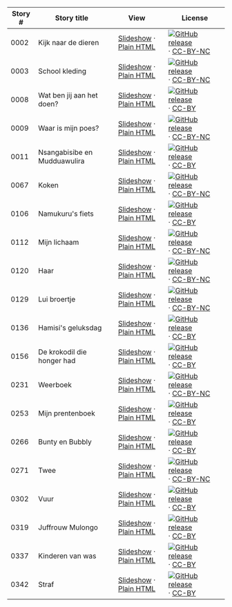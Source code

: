 Story # | Story title | View | License
-------- | -----------  |:-------:| -------
0002 | Kijk naar de dieren | <a href="https://global-asp.github.io/stories/nl/0002_kijk-naar-de-dieren_slides.html" target="_blank">Slideshow</a> · [Plain HTML](https://global-asp.github.io/stories/nl/0002_kijk-naar-de-dieren.html) | [![GitHub release](https://cloud.githubusercontent.com/assets/9295750/9483128/0e089e5e-4b51-11e5-98ca-6da5cef156a7.png "GitHub release")]() · [CC-BY-NC](http://creativecommons.org/licenses/by-nc/3.0/)
0003 | School kleding | <a href="https://global-asp.github.io/stories/nl/0003_school-kleding_slides.html" target="_blank">Slideshow</a> · [Plain HTML](https://global-asp.github.io/stories/nl/0003_school-kleding.html) | [![GitHub release](https://cloud.githubusercontent.com/assets/9295750/9483128/0e089e5e-4b51-11e5-98ca-6da5cef156a7.png "GitHub release")]() · [CC-BY-NC](http://creativecommons.org/licenses/by-nc/3.0/)
0008 | Wat ben jij aan het doen? | <a href="https://global-asp.github.io/stories/nl/0008_wat-ben-jij-aan-het-doen_slides.html" target="_blank">Slideshow</a> · [Plain HTML](https://global-asp.github.io/stories/nl/0008_wat-ben-jij-aan-het-doen.html) | [![GitHub release](https://cloud.githubusercontent.com/assets/9295750/9483128/0e089e5e-4b51-11e5-98ca-6da5cef156a7.png "GitHub release")]() · [CC-BY](https://creativecommons.org/licenses/by/3.0/)
0009 | Waar is mijn poes? | <a href="https://global-asp.github.io/stories/nl/0009_waar-is-mijn-poes_slides.html" target="_blank">Slideshow</a> · [Plain HTML](https://global-asp.github.io/stories/nl/0009_waar-is-mijn-poes.html) | [![GitHub release](https://cloud.githubusercontent.com/assets/9295750/9483128/0e089e5e-4b51-11e5-98ca-6da5cef156a7.png "GitHub release")]() · [CC-BY-NC](http://creativecommons.org/licenses/by-nc/3.0/)
0011 | Nsangabisibe en Mudduawulira | <a href="https://global-asp.github.io/stories/nl/0011_nsangabisibe-en-mudduawulira_slides.html" target="_blank">Slideshow</a> · [Plain HTML](https://global-asp.github.io/stories/nl/0011_nsangabisibe-en-mudduawulira.html) | [![GitHub release](https://cloud.githubusercontent.com/assets/9295750/9483128/0e089e5e-4b51-11e5-98ca-6da5cef156a7.png "GitHub release")]() · [CC-BY](https://creativecommons.org/licenses/by/3.0/)
0067 | Koken | <a href="https://global-asp.github.io/stories/nl/0067_koken_slides.html" target="_blank">Slideshow</a> · [Plain HTML](https://global-asp.github.io/stories/nl/0067_koken.html) | [![GitHub release](https://cloud.githubusercontent.com/assets/9295750/9483128/0e089e5e-4b51-11e5-98ca-6da5cef156a7.png "GitHub release")]() · [CC-BY-NC](http://creativecommons.org/licenses/by-nc/3.0/)
0106 | Namukuru's fiets | <a href="https://global-asp.github.io/stories/nl/0106_namukurus-fiets_slides.html" target="_blank">Slideshow</a> · [Plain HTML](https://global-asp.github.io/stories/nl/0106_namukurus-fiets.html) | [![GitHub release](https://cloud.githubusercontent.com/assets/9295750/9483128/0e089e5e-4b51-11e5-98ca-6da5cef156a7.png "GitHub release")]() · [CC-BY](https://creativecommons.org/licenses/by/3.0/)
0112 | Mijn lichaam | <a href="https://global-asp.github.io/stories/nl/0112_mijn-lichaam_slides.html" target="_blank">Slideshow</a> · [Plain HTML](https://global-asp.github.io/stories/nl/0112_mijn-lichaam.html) | [![GitHub release](https://cloud.githubusercontent.com/assets/9295750/9483128/0e089e5e-4b51-11e5-98ca-6da5cef156a7.png "GitHub release")]() · [CC-BY-NC](http://creativecommons.org/licenses/by-nc/3.0/)
0120 | Haar | <a href="https://global-asp.github.io/stories/nl/0120_haar_slides.html" target="_blank">Slideshow</a> · [Plain HTML](https://global-asp.github.io/stories/nl/0120_haar.html) | [![GitHub release](https://cloud.githubusercontent.com/assets/9295750/9483128/0e089e5e-4b51-11e5-98ca-6da5cef156a7.png "GitHub release")]() · [CC-BY-NC](http://creativecommons.org/licenses/by-nc/3.0/)
0129 | Lui broertje | <a href="https://global-asp.github.io/stories/nl/0129_lui-broertje_slides.html" target="_blank">Slideshow</a> · [Plain HTML](https://global-asp.github.io/stories/nl/0129_lui-broertje.html) | [![GitHub release](https://cloud.githubusercontent.com/assets/9295750/9483128/0e089e5e-4b51-11e5-98ca-6da5cef156a7.png "GitHub release")]() · [CC-BY-NC](http://creativecommons.org/licenses/by-nc/3.0/)
0136 | Hamisi's geluksdag | <a href="https://global-asp.github.io/stories/nl/0136_hamisis-geluksdag_slides.html" target="_blank">Slideshow</a> · [Plain HTML](https://global-asp.github.io/stories/nl/0136_hamisis-geluksdag.html) | [![GitHub release](https://cloud.githubusercontent.com/assets/9295750/9483128/0e089e5e-4b51-11e5-98ca-6da5cef156a7.png "GitHub release")]() · [CC-BY](https://creativecommons.org/licenses/by/3.0/)
0156 | De krokodil die honger had | <a href="https://global-asp.github.io/stories/nl/0156_de-krokodil-die-honger-had_slides.html" target="_blank">Slideshow</a> · [Plain HTML](https://global-asp.github.io/stories/nl/0156_de-krokodil-die-honger-had.html) | [![GitHub release](https://cloud.githubusercontent.com/assets/9295750/9483128/0e089e5e-4b51-11e5-98ca-6da5cef156a7.png "GitHub release")]() · [CC-BY](https://creativecommons.org/licenses/by/3.0/)
0231 | Weerboek | <a href="https://global-asp.github.io/stories/nl/0231_weerboek_slides.html" target="_blank">Slideshow</a> · [Plain HTML](https://global-asp.github.io/stories/nl/0231_weerboek.html) | [![GitHub release](https://cloud.githubusercontent.com/assets/9295750/9483128/0e089e5e-4b51-11e5-98ca-6da5cef156a7.png "GitHub release")]() · [CC-BY-NC](http://creativecommons.org/licenses/by-nc/3.0/)
0253 | Mijn prentenboek | <a href="https://global-asp.github.io/stories/nl/0253_mijn-prentenboek_slides.html" target="_blank">Slideshow</a> · [Plain HTML](https://global-asp.github.io/stories/nl/0253_mijn-prentenboek.html) | [![GitHub release](https://cloud.githubusercontent.com/assets/9295750/9483128/0e089e5e-4b51-11e5-98ca-6da5cef156a7.png "GitHub release")]() · [CC-BY](https://creativecommons.org/licenses/by/3.0/)
0266 | Bunty en Bubbly | <a href="https://global-asp.github.io/stories/nl/0266_bunty-en-bubbly_slides.html" target="_blank">Slideshow</a> · [Plain HTML](https://global-asp.github.io/stories/nl/0266_bunty-en-bubbly.html) | [![GitHub release](https://cloud.githubusercontent.com/assets/9295750/9483128/0e089e5e-4b51-11e5-98ca-6da5cef156a7.png "GitHub release")]() · [CC-BY](https://creativecommons.org/licenses/by/3.0/)
0271 | Twee | <a href="https://global-asp.github.io/stories/nl/0271_twee_slides.html" target="_blank">Slideshow</a> · [Plain HTML](https://global-asp.github.io/stories/nl/0271_twee.html) | [![GitHub release](https://cloud.githubusercontent.com/assets/9295750/9483128/0e089e5e-4b51-11e5-98ca-6da5cef156a7.png "GitHub release")]() · [CC-BY-NC](http://creativecommons.org/licenses/by-nc/3.0/)
0302 | Vuur | <a href="https://global-asp.github.io/stories/nl/0302_vuur_slides.html" target="_blank">Slideshow</a> · [Plain HTML](https://global-asp.github.io/stories/nl/0302_vuur.html) | [![GitHub release](https://cloud.githubusercontent.com/assets/9295750/9483128/0e089e5e-4b51-11e5-98ca-6da5cef156a7.png "GitHub release")]() · [CC-BY](https://creativecommons.org/licenses/by/3.0/)
0319 | Juffrouw Mulongo | <a href="https://global-asp.github.io/stories/nl/0319_juffrouw-mulongo_slides.html" target="_blank">Slideshow</a> · [Plain HTML](https://global-asp.github.io/stories/nl/0319_juffrouw-mulongo.html) | [![GitHub release](https://cloud.githubusercontent.com/assets/9295750/9483128/0e089e5e-4b51-11e5-98ca-6da5cef156a7.png "GitHub release")]() · [CC-BY](https://creativecommons.org/licenses/by/3.0/)
0337 | Kinderen van was | <a href="https://global-asp.github.io/stories/nl/0337_kinderen-van-was_slides.html" target="_blank">Slideshow</a> · [Plain HTML](https://global-asp.github.io/stories/nl/0337_kinderen-van-was.html) | [![GitHub release](https://cloud.githubusercontent.com/assets/9295750/9483128/0e089e5e-4b51-11e5-98ca-6da5cef156a7.png "GitHub release")]() · [CC-BY](https://creativecommons.org/licenses/by/3.0/)
0342 | Straf | <a href="https://global-asp.github.io/stories/nl/0342_straf_slides.html" target="_blank">Slideshow</a> · [Plain HTML](https://global-asp.github.io/stories/nl/0342_straf.html) | [![GitHub release](https://cloud.githubusercontent.com/assets/9295750/9483128/0e089e5e-4b51-11e5-98ca-6da5cef156a7.png "GitHub release")]() · [CC-BY](https://creativecommons.org/licenses/by/3.0/)
